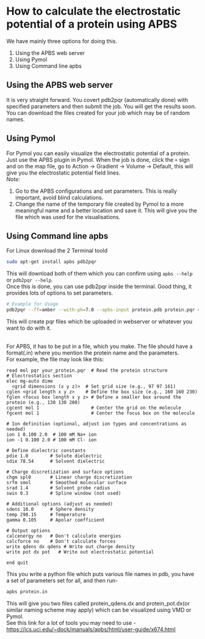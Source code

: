 # How to calculate the electrostatic potential of a protein using APBS

We have mainly three options for doing this.

1. Using the APBS web server
2. Using Pymol
3. Using Command line apbs

## Using the APBS web server

It is very straight forward. You covert pdb2pqr (automatically done) with specified parameters and then submit the job. You will get the results soon.
<br>You can download the files created for your job which may be of random names.

## Using Pymol

For Pymol you can easily visualize the electrostatic potential of a protein. Just use the APBS plugin in Pymol. When the job is done, click the `+` sign and on the map file,
go to Action -> Gradient -> Volume -> Default, this will give you the electrostatic potential field lines.
<br>
_Note:_

1. Go to the APBS configurations and set parameters. This is really important, avoid blind calculations.
2. Change the name of the temporary file created by Pymol to a more meaningful name and a better location and save it. This will give you the file which was used
   for the visualisations.

## Using Command line apbs

For Linux download the 2 Terminal toold

```bash
sudo apt-get install apbs pdb2pqr
```

This will download both of them which you can confirm using `apbs --help` or `pdb2pqr --help`.
<br>Once this is done, you can use pdb2pqr inside the terminal. Good thing, it provides lots of options to set parameters.

```bash
# Example for Usage
pdb2pqr --ff=amber --with-ph=7.0 --apbs-input protein.pdb protein.pqr # protein.pqr may not be present before
```

This will create pqr files which be uploaded in webserver or whatever you want to do with it.

<br>
For APBS, it has to be put in a file, which you make. The file should have a format(.in) where you mention the protein name and the parameters.
<br>For example, the file may look like this:

```
read mol pqr your_protein.pqr  # Read the protein structure
# Electrostatics section
elec mg-auto dime
  <grid dimensions (x y z)>  # Set grid size (e.g., 97 97 161)
cglen <grid length x y z>    # Define the box size (e.g., 160 160 230)
fglen <focus box length x y z> # Define a smaller box around the protein (e.g., 130 130 200)
cgcent mol 1                   # Center the grid on the molecule
fgcent mol 1                   # Center the focus box on the molecule

# Ion definition (optional, adjust ion types and concentrations as needed)
ion 1 0.100 2.0  # 100 mM Na+ ion
ion -1 0.100 2.0 # 100 mM Cl- ion

# Define dielectric constants
pdie 1.0        # Solute dielectric
sdie 78.54      # Solvent dielectric

# Charge discretization and surface options
chgm spl0       # Linear charge discretization
srfm smol       # Smoothed molecular surface
srad 1.4        # Solvent probe radius
swin 0.3        # Spline window (not used)

# Additional options (adjust as needed)
sdens 10.0      # Sphere density
temp 298.15     # Temperature
gamma 0.105     # Apolar coefficient

# Output options
calcenergy no   # Don't calculate energies
calcforce no    # Don't calculate forces
write qdens dx qdens # Write out charge density
write pot dx pot   # Write out electrostatic potential

end quit
```

This you write a python file which puts various file names in pdb, you have a set of parameters set for all, and then run-

```bash
apbs protein.in
```

This will give you two files called protein_qdens.dx and protein_pot.dx(or similar naming scheme may apply) which can be visualized using VMD or Pymol.
<br>See this link for a lot of tools you may need to use - https://ics.uci.edu/~dock/manuals/apbs/html/user-guide/x674.html
